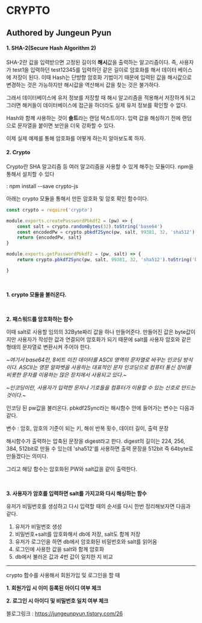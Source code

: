 # CRYPTO
## Authored by Jungeun Pyun

#### 1\. SHA-2(Secure Hash Algorithm 2)

SHA-2란 값을 입력받으면 고정된 길이의 **해시**값을 출력하는 알고리즘이다. 즉, 사용자가 test1을 입력하던 test12345를 입력하던 같은 길이로 암호화를 해서 데이터 베이스에 저장이 된다. 이때 Hash는 단방향 암호화 기법이기 때문에 입력된 값을 해시값으로 변경하는 것은 가능하지만 해시값을 역산해서 값을 찾는 것은 불가하다.  

그래서 데이터베이스에 유저 정보를 저장할 때 해시 알고리즘을 적용해서 저장하게 되고 그러면 해커들이 데이터베이스에 접근을 하더라도 실제 유저 정보를 확인할 수 없다. 

Hash와 함께 사용하는 것이 **솔트**라는 랜덤 텍스트이다. 입력 값을 해싱하기 전에 랜덤으로 문자열을 붙이면 보안을 더욱 강화할 수 있다.

이제 실제 예제를 통해 암호화를 어떻게 하는지 알아보도록 하자.

#### 2\. Crypto

Crypto란 SHA 알고리즘 등 여러 알고리즘을 사용할 수 있게 해주는 모듈이다. npm을 통해서 설치할 수 있다

: npm install --save crypto-js

아래는 crypto 모듈을 통해서 만든 암호화 및 암호 확인 함수이다.

```javascript
const crypto = require('crypto')

module.exports.createPasswordPbkdf2 = (pw) => {
    const salt = crypto.randomBytes(32).toString('base64')
    const encodedPw = crypto.pbkdf2Sync(pw, salt, 99381, 32, 'sha512').toString('base64')
    return {encodedPw, salt}
}

module.exports.getPasswordPbkdf2 = (pw, salt) => {
    return crypto.pbkdf2Sync(pw, salt, 99381, 32, 'sha512').toString('base64')

}
```          
<br/>

**1\. crypto 모듈을 불러온다.**

<br/>

**2\. 패스워드를 암호화하는 함수**

이때 salt로 사용할 임의의 32Byte짜리 값을 하나 만들어준다. 만들어진 값은 byte값이지만 사용자가 작성한 값과 연결되어 암호화가 되기 때문에 salt를 사용자 암호와 같은 형태의 문자열로 변환시켜 주어야 한다.

_~여기서 base64란, 8비트 이진 데이터를 ASCII 영역의 문자열로 바꾸는 인코딩 방식이다. ASCII는 영문 알파벳을 사용하는 대표적인 문자 인코딩으로 컴퓨터 통신 장비를 비롯한 문자를 이용하는 많은 장치에서 사용되고 있다.~_

_~인코딩이란, 사용자가 입력한 문자나 기호들을 컴퓨터가 이용할 수 있는 신호로 만드는 것이다.~_

인코딩 된 pw값을 불러온다. pbkdf2Sync라는 해시함수 안에 들어가는 변수는 다음과 같다. 

변수 : 암호, 암호의 기준이 되는 키, 해쉬 반복 횟수, 데이터 길이, 출력 문장

해시함수가 출력하는 압축된 문장을 digest라고 한다. digest의 길이는 224, 256, 384, 512bit로 만들 수 있는데 'sha512'를 사용하면 출력 문장을 512bit 즉 64byte로 만들겠다는 의미다.

그리고 해당 함수는 암호화된 PW와 salt값을 같이 출력한다.

<br/>

**3\. 사용자가 암호를 입력하면 salt를 가지고와 다시 해싱하는 함수**

유저가 비밀번호를 생성하고 다시 입력할 때의 순서를 다시 한번 정리해보자면 다음과 같다.

1.  유저가 비밀번호 생성
2.  비밀번호+salt를 암호화해서 db에 저장, salt도 함께 저장
3.  유저가 로그인을 하면 db에서 암호화된 비밀번호와 salt를 읽어옴
4.  로그인에 사용한 값을 salt와 함께 암호화
5.  db에서 불러온 값과 4번 값이 일치한 지 비교

---

crypto 함수를 사용해서 회원가입 및 로그인을 할 때

**1\. 회원가입 시 이미 등록된 아이디 여부 체크**

**2\. 로그인 시 아이디 및 비밀번호 일치 여부 체크**          
              

블로그링크 : <https://jungeunpyun.tistory.com/26>
